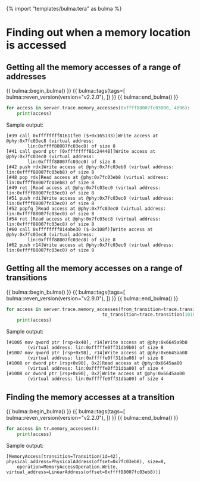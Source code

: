 {% import "templates/bulma.tera" as bulma %}

# Finding out when a memory location is accessed

## Getting all the memory accesses of a range of addresses

{{ bulma::begin_bulma() }}
{{ bulma::tags(tags=[
  bulma::reven_version(version="v2.2.0"),
]) }}
{{ bulma::end_bulma() }}

```py
for access in server.trace.memory_accesses(0xffff88007fc03000, 4096):
    print(access)
```

Sample output:

```
[#39 call 0xffffffff81611fe0 ($+0x165133)]Write access at @phy:0x7fc03ec8 (virtual address:
        lin:0xffff88007fc03ec8) of size 8
[#41 call qword ptr [0xffffffff81c24448]]Write access at @phy:0x7fc03ec0 (virtual address:
        lin:0xffff88007fc03ec0) of size 8
[#42 push rdx]Write access at @phy:0x7fc03eb8 (virtual address: lin:0xffff88007fc03eb8) of size 8
[#48 pop rdx]Read access at @phy:0x7fc03eb8 (virtual address: lin:0xffff88007fc03eb8) of size 8
[#49 ret ]Read access at @phy:0x7fc03ec0 (virtual address: lin:0xffff88007fc03ec0) of size 8
[#51 push rdi]Write access at @phy:0x7fc03ec0 (virtual address: lin:0xffff88007fc03ec0) of size 8
[#52 popfq ]Read access at @phy:0x7fc03ec0 (virtual address: lin:0xffff88007fc03ec0) of size 8
[#54 ret ]Read access at @phy:0x7fc03ec8 (virtual address: lin:0xffff88007fc03ec8) of size 8
[#60 call 0xffffffff814abe30 ($-0x108f)]Write access at @phy:0x7fc03ec8 (virtual address:
        lin:0xffff88007fc03ec8) of size 8
[#62 push r14]Write access at @phy:0x7fc03ec0 (virtual address: lin:0xffff88007fc03ec0) of size 8
```

## Getting all the memory accesses on a range of transitions

{{ bulma::begin_bulma() }}
{{ bulma::tags(tags=[
  bulma::reven_version(version="v2.9.0"),
]) }}
{{ bulma::end_bulma() }}

```py
for access in server.trace.memory_accesses(from_transition=trace.transition(1000),
                                    to_transition=trace.transition(1010)):
    print(access)
```

Sample output:

```
[#1005 mov qword ptr [rsp+0x40], r14]Write access at @phy:0x6645a9b0
        (virtual address: lin:0xfffffe0ff31db9b0) of size 8
[#1007 mov qword ptr [rsp+0x98], r14]Write access at @phy:0x6645aa08
        (virtual address: lin:0xfffffe0ff31dba08) of size 8
[#1008 or dword ptr [rsp+0x90], 0x2]Read access at @phy:0x6645aa00
        (virtual address: lin:0xfffffe0ff31dba00) of size 4
[#1008 or dword ptr [rsp+0x90], 0x2]Write access at @phy:0x6645aa00
        (virtual address: lin:0xfffffe0ff31dba00) of size 4
```

## Finding the memory accesses at a transition

{{ bulma::begin_bulma() }}
{{ bulma::tags(tags=[
  bulma::reven_version(version="v2.2.0"),
]) }}
{{ bulma::end_bulma() }}

```py
for access in tr.memory_accesses():
    print(access)
```

Sample output:

```
[MemoryAccess(transition=Transition(id=42), physical_address=PhysicalAddress(offset=0x7fc03eb8), size=8,
    operation=MemoryAccessOperation.Write, virtual_address=LinearAddress(offset=0xffff88007fc03eb8))]
```
